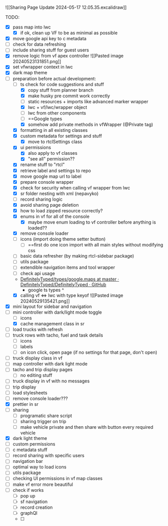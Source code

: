 ![[Sharing Page Update 2024-05-17 12.05.35.excalidraw]]

TODO:
- [x] pass map into lwc
	- [x] if ok, clean up VF to be as minimal as possible
- [x] move google api key to c metadata
- [ ] check for data refreshing
- [ ] include sharing stuff for guest users
- [x] remove logic from vf apex controller
![[Pasted image 20240523131851.png]]
- [x] set vfwrapper context in lwc
- [x] dark map theme
- [ ] preparation before actual development:
	- [ ] ts check for code suggestions and stuff
		- [x] copy stuff from planner branch
		- [x] make husky pre commit work correctly
		- [ ] static resources + imports like advanced marker wrapper
		- [x] lwc + vf/lwc/wrapper object
		- [ ] lwc from other components
		- [ ] ==Google types
		- [x] somehow add private methods in vfWrapper (@Private tag)
	- [x] formatting in all existing classes
	- [x] custom metadata for settings and stuff
		- [x] move to rtclSettings class
	- [x] ui permissions
		- [x] also apply to vf classes
		- [x] "see all" permission??
	- [x] rename stuff to "rtcl"
	- [x] retrieve label and settings to repo
	- [x] move google map url to label
	- [x] prepare console wrapper
	- [x] check for security when calling vf wrapper from lwc
	- [x] sr folder nesting with xml (nepavyko)
	- [ ] record sharing logic
	- [x] avoid sharing page deletion
	- [x] how to load zipped resource correctly?
	- [x] enums in vf for all of the console
		- [x] maybe move enum loading to vf controller before anything is loaded??
	- [x] remove console loader
	- [ ] icons (import doing theme setter button) 
		- [ ] ==first do one icon import with all main styles without modifying css
	- [ ] basic data refresher (by making rtcl-sidebar package)
	- [ ] utils package
	- [ ] extendible navigation items and tool wrapper
	- [ ] check api usage
	- [DefinitelyTyped/types/google.maps at master · DefinitelyTyped/DefinitelyTyped · GitHub](https://github.com/DefinitelyTyped/DefinitelyTyped/tree/master/types/google.maps)
		- google ts types ^
	- [x] calling vf <=> lwc with type keyof
![[Pasted image 20240529135421.png]]
- [x] mini layout for sidebar and navigation
- [ ] mini controller with dark/light mode toggle
	- [ ] icons
	- [x] cache management class in sr
- [ ] load trucks with refresh
- [ ] truck rows with tacho, fuel and task details 
	- [ ] icons 
	- [ ] labels
	- [ ] on icon click, open page (if no settings for that page, don't open)
- [ ] truck display class in vf
- [ ] map controller with dark light mode
- [ ] tacho and trip display pages
	- [ ] no editing stuff
- [ ] truck display in vf with no messages
- [ ] trip display
- [ ] load stylesheets
- [ ] remove console loader???
- [x] prettier in sr
- [ ] sharing
	- [ ] programatic share script
	- [ ] sharing trigger on trip
	- [ ] make vehicle private and then share with button every required vehicle
- [x] dark light theme
- [ ] custom permissions
- [ ] c metadata stuff
- [ ] record sharing with specific users
- [ ] navigation bar
- [ ] optimal way to load icons
- [ ] utils package
- [ ] checking UI permissions in vf map classes
- [ ] make vf error more beautiful
- [ ] check if works
	- [ ] pop up
	- [ ] sf navigation
	- [ ] record creation 
	- [ ] graphQl
	- [ ] 


